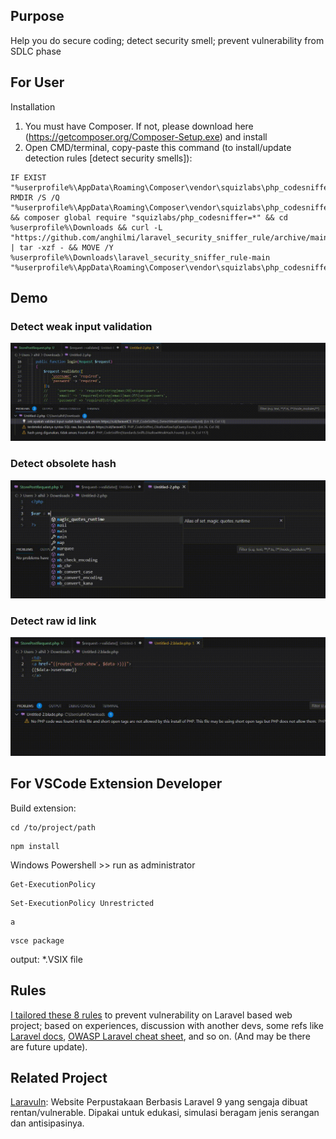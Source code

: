 ## Purpose
Help you do secure coding; detect security smell; prevent vulnerability from SDLC phase

## For User
Installation
1. You must have Composer. If not, please download here (https://getcomposer.org/Composer-Setup.exe) and install
2. Open CMD/terminal, copy-paste this command (to install/update detection rules [detect security smells]):

```
IF EXIST "%userprofile%\AppData\Roaming\Composer\vendor\squizlabs\php_codesniffer\src\Standards\laravel_security_sniffer" RMDIR /S /Q "%userprofile%\AppData\Roaming\Composer\vendor\squizlabs\php_codesniffer\src\Standards\laravel_security_sniffer" && composer global require "squizlabs/php_codesniffer=*" && cd %userprofile%\Downloads && curl -L "https://github.com/anghilmi/laravel_security_sniffer_rule/archive/main.tar.gz" | tar -xzf - && MOVE /Y %userprofile%\Downloads\laravel_security_sniffer_rule-main "%userprofile%\AppData\Roaming\Composer\vendor\squizlabs\php_codesniffer\src\Standards\laravel_security_sniffer"
```

## Demo
### Detect weak input validation
![](https://github.com/anghilmi/laravel-php-codesniffer/blob/main/assets/validate.gif)

### Detect obsolete hash
![](https://github.com/anghilmi/laravel-php-codesniffer/blob/main/assets/md5.gif)

### Detect raw id link
![](https://github.com/anghilmi/laravel-php-codesniffer/blob/main/assets/dataid.gif)


## For VSCode Extension Developer 
Build extension: 
```
cd /to/project/path
```
```
npm install
```
Windows Powershell >> run as administrator
```
Get-ExecutionPolicy
```
```
Set-ExecutionPolicy Unrestricted
```
```
a
```
```
vsce package
```
output: *.VSIX file

## Rules
[I tailored these 8 rules](https://github.com/anghilmi/laravel_security_sniffer_rule) to prevent vulnerability on Laravel based web project; based on experiences, discussion with another devs, some refs like [Laravel docs](https://laravel.com/docs), [OWASP Laravel cheat sheet](https://cheatsheetseries.owasp.org/cheatsheets/Laravel_Cheat_Sheet.html), and so on. (And may be there are future update).

## Related Project
[Laravuln](https://github.com/GustiAdithiya/laravuln): Website Perpustakaan Berbasis Laravel 9 yang sengaja dibuat rentan/vulnerable. Dipakai untuk edukasi, simulasi beragam jenis serangan dan antisipasinya.
